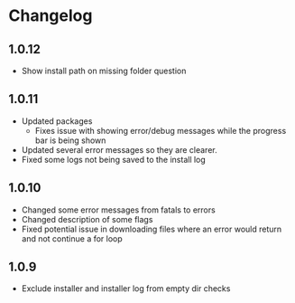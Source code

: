 # Changelog

## 1.0.12
- Show install path on missing folder question

## 1.0.11
- Updated packages
  - Fixes issue with showing error/debug messages while the progress bar is being shown
- Updated several error messages so they are clearer.
- Fixed some logs not being saved to the install log

## 1.0.10
- Changed some error messages from fatals to errors
- Changed description of some flags
- Fixed potential issue in downloading files where an error would return and not continue a for loop

## 1.0.9
- Exclude installer and installer log from empty dir checks